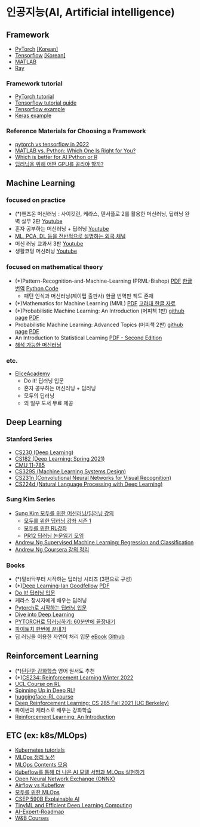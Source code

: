 # 인공지능(AI, Artificial intelligence)

## Framework
- [PyTorch](https://pytorch.org/) [[Korean]](https://pytorch.kr/)
- [Tensorflow](https://www.tensorflow.org) [[Korean]](https://www.tensorflow.org/?hl=ko)
- [MATLAB](https://kr.mathworks.com/solutions/deep-learning/tutorials-examples.html)
- [Ray](https://docs.ray.io/en/latest/index.html)

### Framework tutorial
- [PyTorch tutorial](https://tutorials.pytorch.kr/)
- [Tensorflow tutorial guide](https://www.tensorflow.org/tutorials?hl=ko)
- [Tensorflow example](https://github.com/tensorflow/examples)
- [Keras example](https://keras.io/examples/)

### Reference Materials for Choosing a Framework
- [pytorch vs tensorflow in 2022](https://www.assemblyai.com/blog/pytorch-vs-tensorflow-in-2022/)
- [MATLAB vs. Python: Which One Is Right for You?](https://www.mathworks.com/products/matlab/matlab-vs-python.html)
- [Which is better for AI Python or R](https://dac.digital/which-is-better-for-ai-python-or-r/)
- [딥러닝을 위해 어떤 GPU를 골라야 할까?](https://discuss.pytorch.kr/t/geeknews-gpu/962)


## Machine Learning
### focused on practice
- (*)핸즈온 머신러닝 : 사이킷런, 케라스, 텐서플로 2를 활용한 머신러닝, 딥러닝 완벽 실무 2판 [Youtube](https://youtube.com/playlist?list=PLJN246lAkhQjX3LOdLVnfdFaCbGouEBeb)
- 혼자 공부하는 머신러닝 + 딥러닝 [Youtube](https://youtube.com/playlist?list=PLJN246lAkhQjoU0C4v8FgtbjOIXxSs_4Q)
- [ML, PCA, DL 등을 전반적으로 설명하는 외국 채널](https://www.youtube.com/c/joshstarmer/featured)
- 머신 러닝 교과서 3판 [Youtube](https://youtube.com/playlist?list=PLJN246lAkhQiEc-QvvGzUneCWuRnCNKgU)
- 생활코딩 머신러닝 [Youtube](https://www.youtube.com/playlist?list=PLuHgQVnccGMDy5oF7G5WYxLF3NCYhB9H9)

### focused on mathematical theory
- (*)Pattern-Recognition-and-Machine-Learning (PRML-Bishop) [PDF](https://www.microsoft.com/en-us/research/uploads/prod/2006/01/Bishop-Pattern-Recognition-and-Machine-Learning-2006.pdf) [한글 번역](http://norman3.github.io/prml/) [Python Code](https://github.com/ctgk/PRML)
	- 패턴 인식과 머신러닝(제이펍 출판사) 한글 번역판 책도 존재
- (*)Mathematics for Machine Learning (MML) [PDF](https://mml-book.github.io/) [고려대 한글 자료](http://savanna.korea.ac.kr/wp/?page_id=605)
- (*)Probabilistic Machine Learning: An Introduction (머피책 1판) [github page](https://probml.github.io/pml-book/book1.html) [PDF](https://github.com/probml/pml-book/releases/latest/download/book1.pdf)
- Probabilistic Machine Learning: Advanced Topics (머피책 2판) [github page](https://probml.github.io/pml-book/book2.html) [PDF](https://github.com/probml/pml2-book/releases/tag/2022-07-29)
- An Introduction to Statistical Learning [PDF - Second Edition](https://www.statlearning.com/)
- [해석 가능한 머신러닝](https://christophm.github.io/interpretable-ml-book/)

### etc.
- [EliceAcademy](https://academy.elice.io/courses/all?category=7&category=9&price=25&tab=course)
    - Do it! 딥러닝 입문
    - 혼자 공부하는 머신러닝 + 딥러닝
    - 모두의 딥러닝
    - 외 일부 도서 무료 제공

## Deep Learning
### Stanford Series
- [CS230 (Deep Learning)](https://youtube.com/playlist?list=PLoROMvodv4rOABXSygHTsbvUz4G_YQhOb)
- [CS182 (Deep Learning: Spring 2021)](https://www.youtube.com/playlist?list=PL_iWQOsE6TfVmKkQHucjPAoRtIJYt8a5A)
- [CMU 11-785](https://www.youtube.com/playlist?list=PLp-0K3kfddPxRmjgjm0P1WT6H-gTqE8j9)
- [CS329S (Machine Learning Systems Design)](https://youtu.be/OEiNnfdxBRE)
- [CS231n (Convolutional Neural Networks for Visual Recognition)](https://youtube.com/playlist?list=PL3FW7Lu3i5JvHM8ljYj-zLfQRF3EO8sYv)
- [CS224d (Natural Language Processing with Deep Learning)](https://youtube.com/playlist?list=PLoROMvodv4rOhcuXMZkNm7j3fVwBBY42z)

### Sung Kim Series
- [Sung Kim 모두를 위한 머신러닝/딥러닝 강의](http://hunkim.github.io/ml/)
	- [모두를 위한 딥러닝 강좌 시즌 1](https://youtube.com/playlist?list=PLlMkM4tgfjnLSOjrEJN31gZATbcj_MpUm)
    - [모두를 위한 RL강좌](https://youtube.com/playlist?list=PLlMkM4tgfjnKsCWav-Z2F-MMFRx-2gMGG)
    - [PR12 딥러닝 논문읽기 모임](https://youtube.com/playlist?list=PLlMkM4tgfjnJhhd4wn5aj8fVTYJwIpWkS)
- [Andrew Ng Supervised Machine Learning: Regression and Classification](https://www.coursera.org/learn/machine-learning)
- [Andrew Ng Coursera 강의 정리](http://www.holehouse.org/mlclass/)


### Books
- (*)밑바닥부터 시작하는 딥러닝 시리즈 (3편으로 구성)
- (*)[Deep Learning-Ian Goodfellow](https://www.deeplearningbook.org/) [PDF](https://www.deeplearningbook.org/front_matter.pdf)
- [Do It! 딥러닝 입문](https://youtube.com/playlist?list=PLJN246lAkhQgbBx2Kag0wIZedn-P9KcH9)
- 케라스 창시자에게 배우는 딥러닝
- [Pytorch로 시작하는 딥러닝 입문](https://wikidocs.net/book/2788)
- [Dive into Deep Learning](https://ko.d2l.ai/index.html)
- [PYTORCH로 딥러닝하기: 60분만에 끝장내기](https://tutorials.pytorch.kr/beginner/deep_learning_60min_blitz.html)
- [파이토치 한번에 끝내기](https://www.youtube.com/watch?v=k60oT_8lyFw)
- 딥 러닝을 이용한 자연어 처리 입문 [eBook](https://wikidocs.net/book/2155) [Github](https://github.com/ukairia777/tensorflow-nlp-tutorial)


## Reinforcement Learning
- (*)[단단한 강화학습](http://www.yes24.com/Product/Goods/89605439?pid=123487&cosemkid=go15851280278657301&gclid=Cj0KCQjwj7CZBhDHARIsAPPWv3dPo2djMqTHwBb1y8TDKRShLfXjeoxNsv2NEmRJDZ9YxKXixJy9-2oaAuqWEALw_wcB) 영어 원서도 추천
- (*)[CS234: Reinforcement Learning Winter 2022](https://web.stanford.edu/class/cs234/)
- [UCL Course on RL](https://www.davidsilver.uk/teaching/)
- [Spinning Up in Deep RL!](https://spinningup.openai.com/en/latest/)
- [huggingface-RL course](https://huggingface.co/deep-rl-course/unit0/introduction?fw=pt)
- [Deep Reinforcement Learning: CS 285 Fall 2021 (UC Berkeley)](https://www.youtube.com/playlist?list=PL_iWQOsE6TfXxKgI1GgyV1B_Xa0DxE5eH)
- 파이썬과 케라스로 배우는 강화학습
- [Reinforcement Learning: An Introduction](http://incompleteideas.net/book/ebook/the-book.html)

## ETC (ex: k8s/MLOps)
- [Kubernetes tutorials](https://kubernetes.io/docs/tutorials/)
- [MLOps 정리 노션](http://bit.ly/zzsza_links)
- [MLOps Contents 모음](https://github.com/MLOpsKR/Awesome-MLOps-Contents)
- [Kubeflow를 통해 더 나은 AI 모델 서빙과 MLOps 실현하기](https://tv.naver.com/v/23650093)
- [Open Neural Network Exchange (ONNX)](https://github.com/onnx/onnx)
- [Airflow vs Kubeflow](https://hevodata.com/learn/kubeflow-vs-airflow/)
- [모두를 위한 MLOps](https://mlops-for-all.github.io/)
- [CSEP 590B Explainable AI](https://sites.google.com/cs.washington.edu/csep590b?pli=1)
- [TinyML and Efficient Deep Learning Computing](https://www.youtube.com/playlist?list=PL80kAHvQbh-ocildRaxjjBy6MR1ZsNCU7)
- [AI-Expert-Roadmap](https://github.com/AMAI-GmbH/AI-Expert-Roadmap)
- [W&B Courses](https://www.wandb.courses/pages/w-b-courses)

